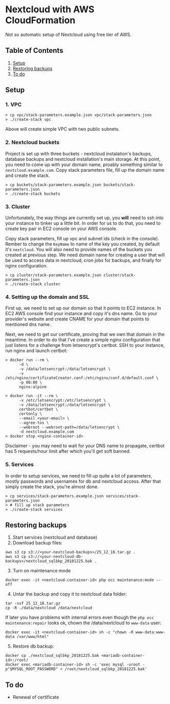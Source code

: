 # Nextcloud with AWS CloudFormation
Not so automatic setup of Nextcloud using free tier of AWS.

## Table of Contents
1. [Setup](#setup)
2. [Restoring backups](#restoring-backups)
3. [To do](#to-do)


## Setup
### 1. VPC
```
> cp vpc/stack-parameters.example.json vpc/stack-parameters.json
> ./create-stack vpc
```
Above will create simple VPC with two public subnets.

### 2. Nextcloud buckets
Project is set up with three buckets - nextcloud instalation's backups, database backups and nextcloud installation's main storage. At this point, you need to come up with your domain name, proably something similar to `nextcloud.example.com`. Copy stack parameters file, fill up the domain name and create the stack.
```
> cp buckets/stack-parameters.example.json buckets/stack-parameters.json
> ./create-stack buckets
```

### 3. Cluster
Unfortunately, the way things are currently set up, you **will** need to ssh into your instance to tinker up a little bit. In order for us to do that, you need to create key pair in EC2 console on your AWS console.

Copy stack parameters, fill up vpc and subnet ids (check in the console). Rember to change the `KeyName` to name of the key you created, by default it's `nextcloud`. You will also need to provide names of the buckets you created at previous step. We need domain name for creating a user that will be used to access data in nextcloud, cron jobs for backups, and finally for nginx configuration.
```
> cp cluster/stack-parameters.example.json cluster/stack-parameters.json
> ./create-stack cluster
```

### 4. Setting up the domain and SSL
First up, we need to set up our domain so that it points to EC2 instance. In EC2 AWS console find your instance and copy it's dns name. Go to your provider's website and create CNAME for your domain that points to mentioned dns name.

Next, we need to get our certificate, proving that we own that domain in the meantime. In order to do that I've create a simple nginx configuration that just listens for a challenge from letsencrypt's certbot. SSH to your instance, run nginx and launch certbot:
```
> docker run --rm \
      -d \
      -v /data/letsencrypt:/data/letsencrypt \
      -v /etc/nginx/certificateCreator.conf:/etc/nginx/conf.d/default.conf \
      -p 80:80 \
      nginx:alpine

> docker run -it --rm \
      -v /etc/letsencrypt:/etc/letsencrypt \
      -v /data/letsencrypt:/data/letsencrypt \
      certbot/certbot \
      certonly \
      --email <your-email> \
      --agree-tos \
      --webroot --webroot-path=/data/letsencrypt \
      -d nextcloud.example.com
> docker stop <nginx-container-id>
```
Disclaimer - you may need to wait for your DNS name to propagate, certbot has 5 requests/hour limit after which you'll get soft banned.

### 5. Services
In order to setup services, we need to fill up quite a lot of parameters, mostly passwords and usernames for db and nextcloud access. After that simply create the stack, you're almost done.
```
> cp services/stack-parameters.example.json services/stack-parameters.json
> # fill up stack parameters
> ./create-stack services
```
## Restoring backups
1. Start services (nextcloud and database)
2. Download backup files:
```
aws s3 cp s3://<your-nextcloud-backups>/25_12_18.tar.gz .
aws s3 cp s3://<your-nextcloud-db-backups>/nextcloud_sqlbkp_20181225.bak .
```
3. Turn on maintenance mode
```
docker exec -it <nextcloud-container-id> php occ maintenance:mode --off
```
4. Untar the backup and copy it to nextcloud data folder:
```
tar -xvf 25_12_18.tar.gz
cp -R ./data/nextcloud /data/nextcloud
```
If later you have problems with internal errors even though the `php occ maintenance:repair` looks ok, chown the /data/nextcloud to `www-data` user:
```
docker exec -it <nextcloud-container-id> sh -c "chown -R www-data:www-data /var/www/html"
```
5. Restore db backup:
```
docker cp ./nextcloud_sqlbkp_20181225.bak <mariadb-container-id>:/root/
docker exec <mariadb-container-id> sh -c 'exec mysql -uroot -p"$MYSQL_ROOT_PASSWORD" < /root/nextcloud_sqlbkp_20181225.bak'

```

## To do
- Renewal of certificate
